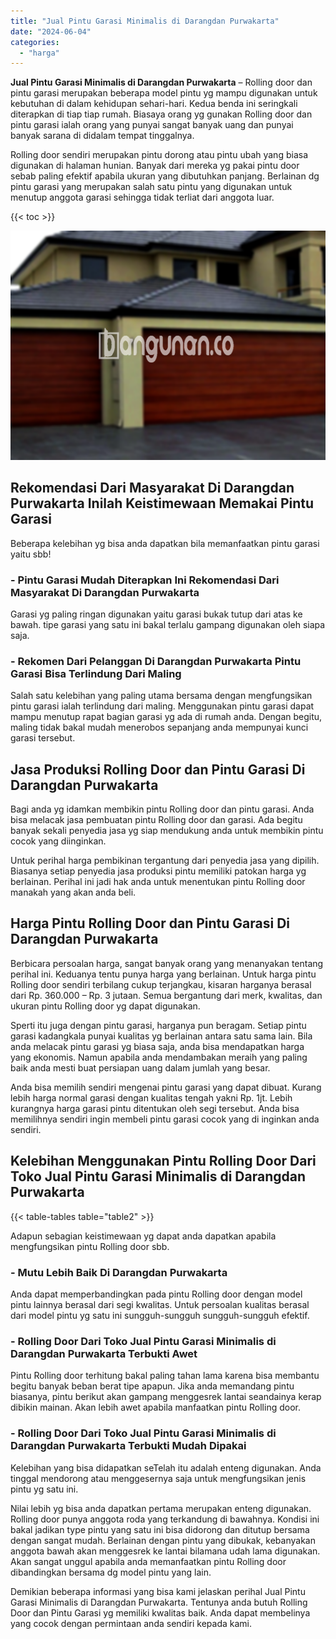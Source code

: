 ```yaml
---
title: "Jual Pintu Garasi Minimalis di Darangdan Purwakarta"
date: "2024-06-04"
categories: 
  - "harga"
---
```


**Jual Pintu Garasi Minimalis di Darangdan Purwakarta** – Rolling door dan pintu garasi merupakan beberapa model pintu yg mampu digunakan untuk kebutuhan di dalam kehidupan sehari-hari. Kedua benda ini seringkali diterapkan di tiap tiap rumah. Biasaya orang yg gunakan Rolling door dan pintu garasi ialah orang yang punyai sangat banyak uang dan punyai banyak sarana di didalam tempat tinggalnya.

Rolling door sendiri merupakan pintu dorong atau pintu ubah yang biasa digunakan di halaman hunian. Banyak dari mereka yg pakai pintu door sebab paling efektif apabila ukuran yang dibutuhkan panjang. Berlainan dg pintu garasi yang merupakan salah satu pintu yang digunakan untuk menutup anggota garasi sehingga tidak terliat dari anggota luar.

{{< toc >}}

![Jual Pintu Garasi Minimalis di Darangdan Purwakarta](/images/pintu-garasi-34.png)

## Rekomendasi Dari Masyarakat Di Darangdan Purwakarta Inilah Keistimewaan Memakai Pintu Garasi

Beberapa kelebihan yg bisa anda dapatkan bila memanfaatkan pintu garasi yaitu sbb!

### \- Pintu Garasi Mudah Diterapkan Ini Rekomendasi Dari Masyarakat Di Darangdan Purwakarta

Garasi yg paling ringan digunakan yaitu garasi bukak tutup dari atas ke bawah. tipe garasi yang satu ini bakal terlalu gampang digunakan oleh siapa saja.

### \- Rekomen Dari Pelanggan Di Darangdan Purwakarta Pintu Garasi Bisa Terlindung Dari Maling

Salah satu kelebihan yang paling utama bersama dengan mengfungsikan pintu garasi ialah terlindung dari maling. Menggunakan pintu garasi dapat mampu menutup rapat bagian garasi yg ada di rumah anda. Dengan begitu, maling tidak bakal mudah menerobos sepanjang anda mempunyai kunci garasi tersebut.

## Jasa Produksi Rolling Door dan Pintu Garasi Di Darangdan Purwakarta

Bagi anda yg idamkan membikin pintu Rolling door dan pintu garasi. Anda bisa melacak jasa pembuatan pintu Rolling door dan garasi. Ada begitu banyak sekali penyedia jasa yg siap mendukung anda untuk membikin pintu cocok yang diinginkan.

Untuk perihal harga pembikinan tergantung dari penyedia jasa yang dipilih. Biasanya setiap penyedia jasa produksi pintu memiliki patokan harga yg berlainan. Perihal ini jadi hak anda untuk menentukan pintu Rolling door manakah yang akan anda beli.

## Harga Pintu Rolling Door dan Pintu Garasi Di Darangdan Purwakarta

Berbicara persoalan harga, sangat banyak orang yang menanyakan tentang perihal ini. Keduanya tentu punya harga yang berlainan. Untuk harga pintu Rolling door sendiri terbilang cukup terjangkau, kisaran harganya berasal dari Rp. 360.000 – Rp. 3 jutaan. Semua bergantung dari merk, kwalitas, dan ukuran pintu Rolling door yg dapat digunakan.

Sperti itu juga dengan pintu garasi, harganya pun beragam. Setiap pintu garasi kadangkala punyai kualitas yg berlainan antara satu sama lain. Bila anda melacak pintu garasi yg biasa saja, anda bisa mendapatkan harga yang ekonomis. Namun apabila anda mendambakan meraih yang paling baik anda mesti buat persiapan uang dalam jumlah yang besar.

Anda bisa memilih sendiri mengenai pintu garasi yang dapat dibuat. Kurang lebih harga normal garasi dengan kualitas tengah yakni Rp. 1jt. Lebih kurangnya harga garasi pintu ditentukan oleh segi tersebut. Anda bisa memilihnya sendiri ingin membeli pintu garasi cocok yang di inginkan anda sendiri.

## Kelebihan Menggunakan Pintu Rolling Door Dari Toko Jual Pintu Garasi Minimalis di Darangdan Purwakarta

{{< table-tables table="table2" >}}

Adapun sebagian keistimewaan yg dapat anda dapatkan apabila mengfungsikan pintu Rolling door sbb.

### \- Mutu Lebih Baik Di Darangdan Purwakarta

Anda dapat memperbandingkan pada pintu Rolling door dengan model pintu lainnya berasal dari segi kwalitas. Untuk persoalan kualitas berasal dari model pintu yg satu ini sungguh-sungguh sungguh-sungguh efektif.

### \- Rolling Door Dari Toko Jual Pintu Garasi Minimalis di Darangdan Purwakarta Terbukti Awet

Pintu Rolling door terhitung bakal paling tahan lama karena bisa membantu begitu banyak beban berat tipe apapun. Jika anda memandang pintu biasanya, pintu berikut akan gampang menggesrek lantai seandainya kerap dibikin mainan. Akan lebih awet apabila manfaatkan pintu Rolling door.

### \- Rolling Door Dari Toko Jual Pintu Garasi Minimalis di Darangdan Purwakarta Terbukti Mudah Dipakai

Kelebihan yang bisa didapatkan seTelah itu adalah enteng digunakan. Anda tinggal mendorong atau menggesernya saja untuk mengfungsikan jenis pintu yg satu ini.

Nilai lebih yg bisa anda dapatkan pertama merupakan enteng digunakan. Rolling door punya anggota roda yang terkandung di bawahnya. Kondisi ini bakal jadikan type pintu yang satu ini bisa didorong dan ditutup bersama dengan sangat mudah. Berlainan dengan pintu yang dibukak, kebanyakan anggota bawah akan menggesrek ke lantai bilamana udah lama digunakan. Akan sangat unggul apabila anda memanfaatkan pintu Rolling door dibandingkan bersama dg model pintu yang lain.

Demikian beberapa informasi yang bisa kami jelaskan perihal Jual Pintu Garasi Minimalis di Darangdan Purwakarta. Tentunya anda butuh Rolling Door dan Pintu Garasi yg memiliki kwalitas baik. Anda dapat membelinya yang cocok dengan permintaan anda sendiri kepada kami.
